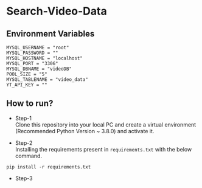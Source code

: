 # Search-Video-Data

## Environment Variables

```
MYSQL_USERNAME = "root"
MYSQL_PASSWORD = ""
MYSQL_HOSTNAME = "localhost"
MYSQL_PORT = "3306"
MYSQL_DBNAME = "videoDB"
POOL_SIZE = "5"
MYSQL_TABLENAME = "video_data"
YT_API_KEY = ""
```

## How to run?

* Step-1 <br/>
Clone this repository into your local PC and create a virtual environment (Recommended Python Version ~ 3.8.0) and activate it.

* Step-2 <br/>
Installing the requirements present in `requirements.txt` with the below command.

```
pip install -r requirements.txt
```

* Step-3 <br/>

